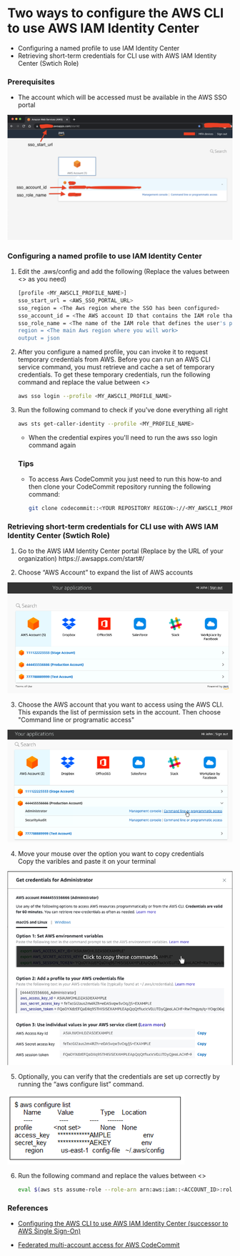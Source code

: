 # Two ways to configure the AWS CLI to use AWS IAM Identity Center
* Configuring a named profile to use IAM Identity Center
* Retrieving short-term credentials for CLI use with AWS IAM Identity Center (Swtich Role)

<bl >

### Prerequisites
* The account which will be accessed must be available in the AWS SSO portal

![image](https://github.com/fabbriciocruz/AWS_CLI_Authentication_Methods/blob/6aaac5b21d36275e783ea8912f41553dc4876362/Images/AwsSSOPortal.png)

### Configuring a named profile to use IAM Identity Center

1. Edit the .aws/config and add the following (Replace the values between <> as you need)

    ```sh
    [profile <MY_AWSCLI_PROFILE_NAME>]
    sso_start_url = <AWS_SSO_PORTAL_URL>
    sso_region = <The Aws region where the SSO has been configured>
    sso_account_id = <The AWS account ID that contains the IAM role that you want to use with this profile>
    sso_role_name = <The name of the IAM role that defines the user's permissions when using this profile>
    region = <The main Aws region where you will work>
    output = json
    ```

2. After you configure a named profile, you can invoke it to request temporary credentials from AWS. Before you can run an AWS CLI service command, you must retrieve and cache a set of temporary credentials. To get these temporary credentials, run the following command and replace the value between <>

    ```sh
    aws sso login --profile <MY_AWSCLI_PROFILE_NAME>
    ```

3. Run the following command to check if you've done everything all right

    ```sh
    aws sts get-caller-identity --profile <MY_PROFILE_NAME>
    ```

    * When the credential expires you'll need to run the aws sso login command again

    ### Tips
    * To access Aws CodeCommit you just need to run this how-to and then clone your CodeCommit repository running the following command:

        ```sh
        git clone codecommit::<YOUR REPOSITORY REGION>://<MY_AWSCLI_PROFILE_NAME>@<YOUR REPOSITORY NAME>
        ```


### Retrieving short-term credentials for CLI use with AWS IAM Identity Center (Swtich Role)

1. Go to the AWS IAM Identity Center portal (Replace <XXXX> by the URL of your organization)
https://<XXXX>.awsapps.com/start#/

2. Choose “AWS Account” to expand the list of AWS accounts

![image](https://github.com/fabbriciocruz/AWS_CLI_Authentication_Methods/blob/2bddf35c2ca3120b9209ea5c5e8d8f48b53e3500/Images/expand_aws_accounts.png)

3. Choose the AWS account that you want to access using the AWS CLI. This expands the list of permission sets in the account. Then choose "Command line or programatic access"

![image](https://github.com/fabbriciocruz/AWS_CLI_Authentication_Methods/blob/2bddf35c2ca3120b9209ea5c5e8d8f48b53e3500/Images/expand_permission_sets.png)

4. Move your mouse over the option you want to copy credentials <br >
Copy the varibles and paste it on your terminal

![image](https://github.com/fabbriciocruz/AWS_CLI_Authentication_Methods/blob/2bddf35c2ca3120b9209ea5c5e8d8f48b53e3500/Images/move_mouse_over.png)

5. Optionally, you can verify that the credentials are set up correctly by running the “aws configure list” command.

![image](https://github.com/fabbriciocruz/AWS_CLI_Authentication_Methods/blob/2bddf35c2ca3120b9209ea5c5e8d8f48b53e3500/Images/aws_configure_list.png)

6. Run the following command and replace the values between <>

    ```sh
    eval $(aws sts assume-role --role-arn arn:aws:iam::<ACCOUNT_ID>:role/<IAM_ROLE_NAME> --role-session-name <SESSTION_NAME> | jq -r '.Credentials | "export AWS_ACCESS_KEY_ID=\(.AccessKeyId)\nexport AWS_SECRET_ACCESS_KEY=\(.SecretAccessKey)\nexport AWS_SESSION_TOKEN=\(.SessionToken)\n"')
    ```


### References
* [Configuring the AWS CLI to use AWS IAM Identity Center (successor to AWS Single Sign-On)](https://docs.aws.amazon.com/cli/latest/userguide/cli-configure-sso.html)


* [Federated multi-account access for AWS CodeCommit
](https://aws.amazon.com/blogs/devops/federated-multi-account-access-for-aws-codecommit/)

